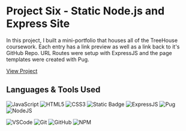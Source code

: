 # Project Six - Static Node.js and Express Site

In this project, I built a mini-portfolio that houses all of the TreeHouse coursework. 
Each entry has a link preview as well as a link back to it's GitHub Repo.
URL Routes were setup with ExpressJS and the page templates were created with Pug.

[View Project](https://krsite-app-cde16597d7c3.herokuapp.com/)


## Languages & Tools Used
![JavaScript](https://img.shields.io/badge/-JavaScript-F7DF1E?logo=javascript&logoColor=blue&style=flat-square)
![HTML5](https://img.shields.io/badge/-HTML5-E34F26?logo=html5&logoColor=white&style=flat-square)
![CSS3](https://img.shields.io/badge/-CSS3-1572B6?logo=css3&logoColor=white&style=flat-square)
![Static Badge](https://img.shields.io/badge/(.*)-RegEx-pink?logoColor=pink&labelColor=pink)
![ExpressJS](https://img.shields.io/badge/-ExpressJS-white?logo=express&logoColor=black)
![Pug](https://img.shields.io/badge/-Pug-a86454?logo=pug&logoColor=white)
![NodeJS](https://img.shields.io/badge/-NodeJS-007E38?logo=nodedotjs&logoColor=white)


![VSCode](https://img.shields.io/badge/-VSCode-007ACC?logo=visual-studio-code&logoColor=white&style=flat-square)
![Git](https://img.shields.io/badge/-Git-F05032?logo=git&logoColor=white&style=flat-square)
![GitHub](https://img.shields.io/badge/-GitHub-181717?logo=github&logoColor=white&style=flat-square)
![NPM](https://img.shields.io/badge/-NPM-CB3837?logo=npm&logoColor=white&style=flat-square)

